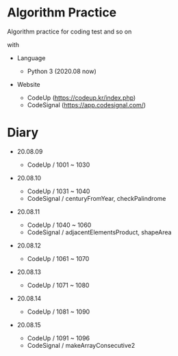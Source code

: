 # Algorithm Practice

Algorithm practice for coding test and so on

with

- Language  
  - Python 3 (2020.08 now)
  
- Website
  - CodeUp (https://codeup.kr/index.php)
  - CodeSignal (https://app.codesignal.com/)

# Diary

- 20.08.09
	- CodeUp / 1001 ~ 1030

- 20.08.10
	- CodeUp / 1031 ~ 1040
	- CodeSignal / centuryFromYear, checkPalindrome

- 20.08.11
	- CodeUp / 1040 ~ 1060
	- CodeSignal / adjacentElementsProduct, shapeArea

- 20.08.12
	- CodeUp / 1061 ~ 1070
	
- 20.08.13
	- CodeUp / 1071 ~ 1080

- 20.08.14
	- CodeUp / 1081 ~ 1090
	
- 20.08.15
	- CodeUp / 1091 ~ 1096
	- CodeSignal / makeArrayConsecutive2
